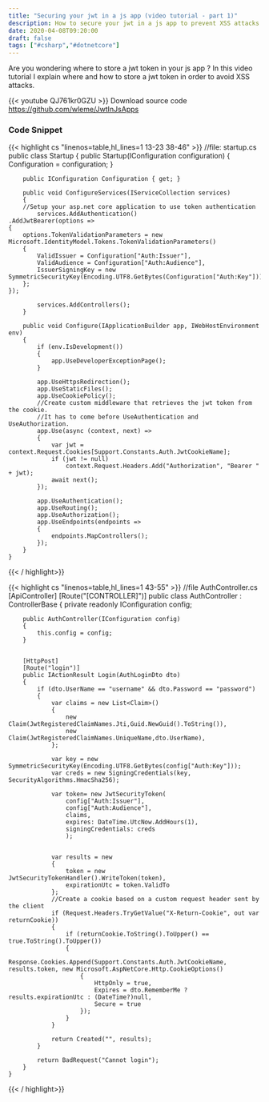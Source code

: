 ```yaml
---
title: "Securing your jwt in a js app (video tutorial - part 1)"
description: How to secure your jwt in a js app to prevent XSS attacks using .net core as a backend
date: 2020-04-08T09:20:00
draft: false
tags: ["#csharp","#dotnetcore"]
---
```


Are you wondering where to store a jwt token in your js app ? In this video tutorial I explain where and how to store a jwt token in order to avoid XSS attacks. 
<!--more--> 
{{< youtube QJ761kr0GZU >}}
Download source code https://github.com/wleme/JwtInJsApps
### Code Snippet 
{{< highlight cs "linenos=table,hl_lines=1 13-23 38-46" >}}
	//file: startup.cs
    public class Startup
    {
        public Startup(IConfiguration configuration)
        {
            Configuration = configuration;
        }

        public IConfiguration Configuration { get; }

        public void ConfigureServices(IServiceCollection services)
        {
		//Setup your asp.net core application to use token authentication
            services.AddAuthentication()
    .AddJwtBearer(options =>
    {
        options.TokenValidationParameters = new Microsoft.IdentityModel.Tokens.TokenValidationParameters()
        {
            ValidIssuer = Configuration["Auth:Issuer"],
            ValidAudience = Configuration["Auth:Audience"],
            IssuerSigningKey = new SymmetricSecurityKey(Encoding.UTF8.GetBytes(Configuration["Auth:Key"]))
        };
    });
            
            services.AddControllers();
        }

        public void Configure(IApplicationBuilder app, IWebHostEnvironment env)
        {
            if (env.IsDevelopment())
            {
                app.UseDeveloperExceptionPage();
            }

            app.UseHttpsRedirection();
            app.UseStaticFiles();
            app.UseCookiePolicy();
			//Create custom middleware that retrieves the jwt token from the cookie. 
			//It has to come before UseAuthentication and UseAuthorization.
            app.Use(async (context, next) =>
            {
                var jwt = context.Request.Cookies[Support.Constants.Auth.JwtCookieName];
                if (jwt != null)
                    context.Request.Headers.Add("Authorization", "Bearer " + jwt);
                await next();
            });

            app.UseAuthentication();
            app.UseRouting();
            app.UseAuthorization();
            app.UseEndpoints(endpoints =>
            {
                endpoints.MapControllers();
            });
        }
    }
{{< / highlight>}}

{{< highlight cs "linenos=table,hl_lines=1 43-55" >}}
//file AuthController.cs
	[ApiController]
    [Route("[CONTROLLER]")]
    public class AuthController : ControllerBase
    {
        private readonly IConfiguration config;

        public AuthController(IConfiguration config)
        {
            this.config = config;
        }


        [HttpPost]
        [Route("login")]
        public IActionResult Login(AuthLoginDto dto)
        {
            if (dto.UserName == "username" && dto.Password == "password")
            {
                var claims = new List<Claim>()
                {
                    new Claim(JwtRegisteredClaimNames.Jti,Guid.NewGuid().ToString()),
                    new Claim(JwtRegisteredClaimNames.UniqueName,dto.UserName),
                };

                var key = new SymmetricSecurityKey(Encoding.UTF8.GetBytes(config["Auth:Key"]));
                var creds = new SigningCredentials(key, SecurityAlgorithms.HmacSha256);

                var token= new JwtSecurityToken(
                    config["Auth:Issuer"],
                    config["Auth:Audience"],
                    claims,
                    expires: DateTime.UtcNow.AddHours(1),
                    signingCredentials: creds
                    );


                var results = new
                {
                    token = new JwtSecurityTokenHandler().WriteToken(token),
                    expirationUtc = token.ValidTo
                };
				//Create a cookie based on a custom request header sent by the client
                if (Request.Headers.TryGetValue("X-Return-Cookie", out var returnCookie))
                {
                    if (returnCookie.ToString().ToUpper() == true.ToString().ToUpper())
                    {
                        Response.Cookies.Append(Support.Constants.Auth.JwtCookieName, results.token, new Microsoft.AspNetCore.Http.CookieOptions()
                        {
                            HttpOnly = true,
                            Expires = dto.RememberMe ? results.expirationUtc : (DateTime?)null,
                            Secure = true
                        });
                    }
                }

                return Created("", results);
            }

            return BadRequest("Cannot login");
        }
    }
{{< / highlight>}}